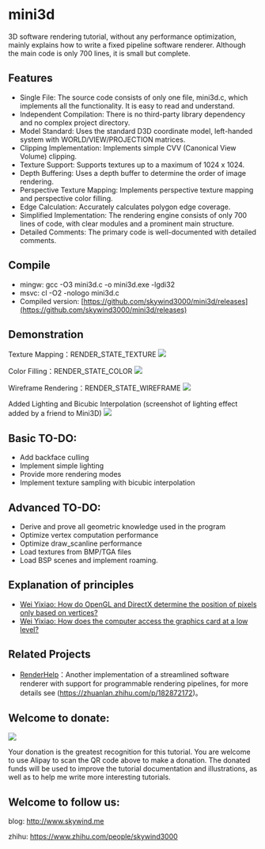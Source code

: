 # mini3d

3D software rendering tutorial, without any performance optimization, mainly explains how to write a fixed pipeline software renderer. Although the main code is only 700 lines, it is small but complete.

## Features

* Single File: The source code consists of only one file, mini3d.c, which implements all the functionality. It is easy to read and understand.
* Independent Compilation: There is no third-party library dependency and no complex project directory.
* Model Standard: Uses the standard D3D coordinate model, left-handed system with WORLD/VIEW/PROJECTION matrices.
* Clipping Implementation: Implements simple CVV (Canonical View Volume) clipping.
* Texture Support: Supports textures up to a maximum of 1024 x 1024.
* Depth Buffering: Uses a depth buffer to determine the order of image rendering.
* Perspective Texture Mapping: Implements perspective texture mapping and perspective color filling.
* Edge Calculation: Accurately calculates polygon edge coverage.
* Simplified Implementation: The rendering engine consists of only 700 lines of code, with clear modules and a prominent main structure.
* Detailed Comments: The primary code is well-documented with detailed comments.

## Compile

* mingw: 
		gcc -O3 mini3d.c -o mini3d.exe -lgdi32
* msvc:
		cl -O2 -nologo mini3d.c 
* Compiled version:
[https://github.com/skywind3000/mini3d/releases](https://github.com/skywind3000/mini3d/releases)

## Demonstration

Texture Mapping：RENDER_STATE_TEXTURE
![](https://raw.githubusercontent.com/skywind3000/mini3d/master/images/mini_1.png)

Color Filling：RENDER_STATE_COLOR
![](https://raw.githubusercontent.com/skywind3000/mini3d/master/images/mini_0.png)

Wireframe Rendering：RENDER_STATE_WIREFRAME
![](https://raw.githubusercontent.com/skywind3000/mini3d/master/images/mini_2.png)

Added Lighting and Bicubic Interpolation (screenshot of lighting effect added by a friend to Mini3D)
![](https://raw.githubusercontent.com/skywind3000/mini3d/master/images/mini_3.png)

## Basic TO-DO:

* Add backface culling
* Implement simple lighting
* Provide more rendering modes
* Implement texture sampling with bicubic interpolation

## Advanced TO-DO:

* Derive and prove all geometric knowledge used in the program
* Optimize vertex computation performance
* Optimize draw_scanline performance
* Load textures from BMP/TGA files
* Load BSP scenes and implement roaming.

## Explanation of principles

- [Wei Yixiao: How do OpenGL and DirectX determine the position of pixels only based on vertices?](https://www.zhihu.com/question/48299522/answer/799333394)
- [Wei Yixiao: How does the computer access the graphics card at a low level?](https://www.zhihu.com/question/20722310/answer/106186157)

## Related Projects

- [RenderHelp](https://github.com/skywind3000/RenderHelp)：Another implementation of a streamlined software renderer with support for programmable rendering pipelines, for more details see (https://zhuanlan.zhihu.com/p/182872172)。

## Welcome to donate:

![](https://raw.githubusercontent.com/skywind3000/mini3d/master/images/donation.png)

Your donation is the greatest recognition for this tutorial. You are welcome to use Alipay to scan the QR code above to make a donation. The donated funds will be used to improve the tutorial documentation and illustrations, as well as to help me write more interesting tutorials.



## Welcome to follow us:

blog: http://www.skywind.me

zhihu: https://www.zhihu.com/people/skywind3000 
